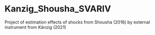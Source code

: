 # Kanzig_Shousha_SVARIV
Project of estimation effects of shocks from Shousha (2016) by external instrument from Känzig (2021)
